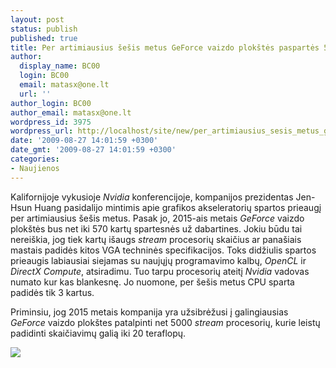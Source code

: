 ```yaml
---
layout: post
status: publish
published: true
title: Per artimiausius šešis metus GeForce vaizdo plokštės paspartės 570 kartų
author:
  display_name: BC00
  login: BC00
  email: matasx@one.lt
  url: ''
author_login: BC00
author_email: matasx@one.lt
wordpress_id: 3975
wordpress_url: http://localhost/site/new/per_artimiausius_sesis_metus_geforce_vaizdo_plokstes_paspartes_570_kartu/
date: '2009-08-27 14:01:59 +0300'
date_gmt: '2009-08-27 14:01:59 +0300'
categories:
- Naujienos
---
```


<p>Kalifornijoje vykusioje <i>Nvidia</i> konferencijoje, kompanijos prezidentas Jen-Hsun Huang pasidalijo mintimis apie grafikos akseleratorių spartos prieaugį per artimiausius šešis metus. Pasak jo, 2015-ais metais <i>GeForce</i> vaizdo plokštės bus net iki 570 kartų spartesnės už dabartines. Jokiu būdu tai nereiškia, jog tiek kartų išaugs <i>stream</i> procesorių skaičius ar panašiais mastais padidės kitos VGA techninės specifikacijos. Toks didžiulis spartos prieaugis labiausiai siejamas su naujųjų programavimo kalbų, <i>OpenCL</i> ir <i>DirectX Compute</i>, atsiradimu. Tuo tarpu procesorių ateitį <i>Nvidia</i> vadovas numato kur kas blankesnę. Jo nuomone, per šešis metus CPU sparta padidės tik 3 kartus.</p>
<p>Priminsiu, jog 2015 metais kompanija yra užsibrėžusi į galingiausias <i>GeForce</i> vaizdo plokštes patalpinti net 5000 <i>stream</i> procesorių, kurie leistų padidinti skaičiavimų galią iki 20 teraflopų.</p>
<p><img src="http://www.guru3d.com/imageview.php?image=19980" /></p>
